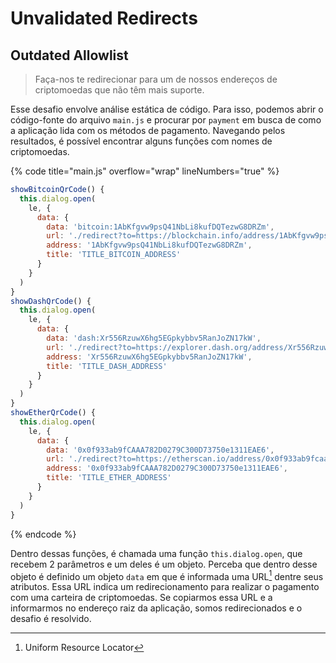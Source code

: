 # Unvalidated Redirects

## Outdated Allowlist

> Faça-nos te redirecionar para um de nossos endereços de criptomoedas que não têm mais suporte.

Esse desafio envolve análise estática de código. Para isso, podemos abrir o código-fonte do arquivo `main.js` e procurar por `payment` em busca de como a aplicação lida com os métodos de pagamento. Navegando pelos resultados, é possível encontrar alguns funções com nomes de criptomoedas.

{% code title="main.js" overflow="wrap" lineNumbers="true" %}
```javascript
showBitcoinQrCode() {
  this.dialog.open(
    le, {
      data: {
        data: 'bitcoin:1AbKfgvw9psQ41NbLi8kufDQTezwG8DRZm',
        url: './redirect?to=https://blockchain.info/address/1AbKfgvw9psQ41NbLi8kufDQTezwG8DRZm',
        address: '1AbKfgvw9psQ41NbLi8kufDQTezwG8DRZm',
        title: 'TITLE_BITCOIN_ADDRESS'
      }
    }
  )
}
showDashQrCode() {
  this.dialog.open(
    le, {
      data: {
        data: 'dash:Xr556RzuwX6hg5EGpkybbv5RanJoZN17kW',
        url: './redirect?to=https://explorer.dash.org/address/Xr556RzuwX6hg5EGpkybbv5RanJoZN17kW',
        address: 'Xr556RzuwX6hg5EGpkybbv5RanJoZN17kW',
        title: 'TITLE_DASH_ADDRESS'
      }
    }
  )
}
showEtherQrCode() {
  this.dialog.open(
    le, {
      data: {
        data: '0x0f933ab9fCAAA782D0279C300D73750e1311EAE6',
        url: './redirect?to=https://etherscan.io/address/0x0f933ab9fcaaa782d0279c300d73750e1311eae6',
        address: '0x0f933ab9fCAAA782D0279C300D73750e1311EAE6',
        title: 'TITLE_ETHER_ADDRESS'
      }
    }
  )
}
```
{% endcode %}

Dentro dessas funções, é chamada uma função `this.dialog.open`, que recebem 2 parâmetros e um deles é um objeto. Perceba que dentro desse objeto é definido um objeto `data` em que é informada uma URL[^1] dentre seus atributos. Essa URL indica um redirecionamento para realizar o pagamento com uma carteira de criptomoedas. Se copiarmos essa URL e a informarmos no endereço raiz da aplicação, somos redirecionados e o desafio é resolvido.

[^1]: Uniform Resource Locator
